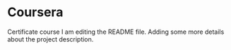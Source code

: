# Coursera
Certificate course
I am editing the README file. Adding some more details about the project description.
